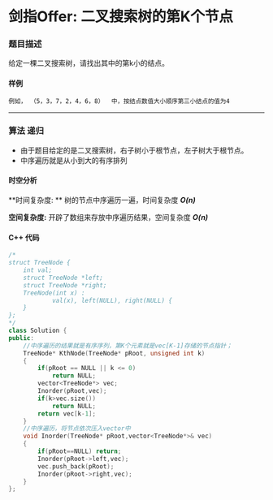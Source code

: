 # 剑指Offer:  二叉搜索树的第K个节点

### 题目描述

给定一棵二叉搜索树，请找出其中的第k小的结点。

#### 样例

```sh
例如， （5，3，7，2，4，6，8）  中，按结点数值大小顺序第三小结点的值为4 
```

----------

### 算法 递归

- 由于题目给定的是二叉搜索树，右子树小于根节点，左子树大于根节点。
- 中序遍历就是从小到大的有序排列

#### 时空分析

**时间复杂度: ** 树的节点中序遍历一遍，时间复杂度 ***O(n)***

**空间复杂度:** 开辟了数组来存放中序遍历结果，空间复杂度 ***O(n)***

#### C++ 代码

```cpp
/*
struct TreeNode {
    int val;
    struct TreeNode *left;
    struct TreeNode *right;
    TreeNode(int x) :
            val(x), left(NULL), right(NULL) {
    }
};
*/
class Solution {
public:
    //中序遍历的结果就是有序序列，第K个元素就是vec[K-1]存储的节点指针；
    TreeNode* KthNode(TreeNode* pRoot, unsigned int k)
    {
        if(pRoot == NULL || k <= 0) 
            return NULL;
        vector<TreeNode*> vec;
        Inorder(pRoot,vec);
        if(k>vec.size())
            return NULL;
        return vec[k-1];
    }
    //中序遍历，将节点依次压入vector中
    void Inorder(TreeNode* pRoot,vector<TreeNode*>& vec)
    {
        if(pRoot==NULL) return;
        Inorder(pRoot->left,vec);
        vec.push_back(pRoot);
        Inorder(pRoot->right,vec);
    } 
};
```
